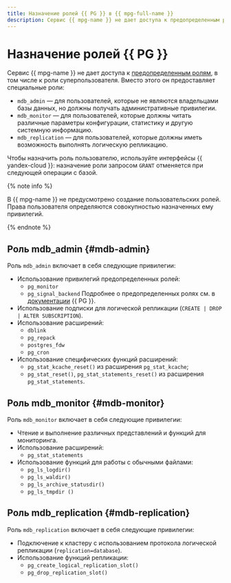 ```yaml
---
title: Назначение ролей {{ PG }} в {{ mpg-full-name }}
description: Сервис {{ mpg-name }} не дает доступа к предопределенным ролям, в том числе к роли суперпользователя. Вместо этого он предоставляет специальные роли, которые можно назначить с помощью CLI или API {{ yandex-cloud }}.
---
```


# Назначение ролей {{ PG }}

Сервис {{ mpg-name }} не дает доступа к [предопределенным ролям](https://www.postgresql.org/docs/current/predefined-roles.html), в том числе к роли суперпользователя. Вместо этого он предоставляет специальные роли:

* `mdb_admin` — для пользователей, которые не являются владельцами базы данных, но должны получать административные привилегии.
* `mdb_monitor` — для пользователей, которые должны читать различные параметры конфигурации, статистику и другую системную информацию.
* `mdb_replication` — для пользователей, которые должны иметь возможность выполнять логическую репликацию.

Чтобы назначить роль пользователю, используйте интерфейсы {{ yandex-cloud }}: назначение роли запросом `GRANT` отменяется при следующей операции с базой.

{% note info %}

В {{ mpg-name }} не предусмотрено создание пользовательских ролей. Права пользователя определяются совокупностью назначенных ему привилегий.

{% endnote %}

## Роль mdb_admin {#mdb-admin}

Роль `mdb_admin` включает в себя следующие привилегии:

* Использование привилегий предопределенных ролей:
    * `pg_monitor`
    * `pg_signal_backend`
    Подробнее о предопределенных ролях см. в [документации](https://www.postgresql.org/docs/current/predefined-roles.html) {{ PG }}.
* Использование подписки для логической репликации (`CREATE | DROP | ALTER SUBSCRIPTION`).
* Использование расширений:
    * `dblink`
    * `pg_repack`
    * `postgres_fdw`
    * `pg_cron`
* Использование специфических функций расширений:
    * `pg_stat_kcache_reset()` из расширения `pg_stat_kcache`;
    * `pg_stat_reset()`, `pg_stat_statements_reset()` из расширения `pg_stat_statements`.

## Роль mdb_monitor {#mdb-monitor}

Роль `mdb_monitor` включает в себя следующие привилегии:

* Чтение и выполнение различных представлений и функций для мониторинга.
* Использование расширений:
    * `pg_stat_statements`
* Использование функций для работы с обычными файлами:
    * `pg_ls_logdir()`
    * `pg_ls_waldir()`
    * `pg_ls_archive_statusdir()`
    * `pg_ls_tmpdir ()`

## Роль mdb_replication {#mdb-replication}

Роль `mdb_replication` включает в себя следующие привилегии:

* Подключение к кластеру с использованием протокола логической репликации (`replication=database`).
* Использование функций репликации:
    * `pg_create_logical_replication_slot()`
    * `pg_drop_replication_slot()`
